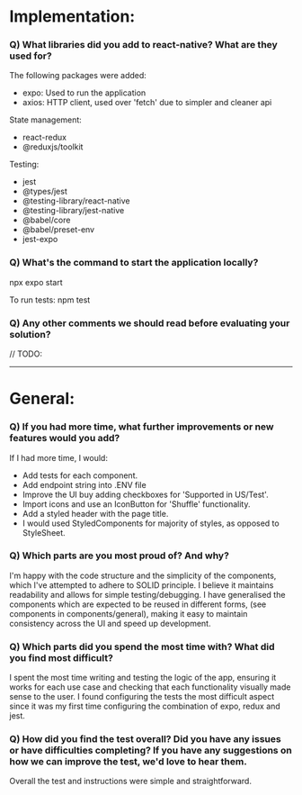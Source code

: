 # Implementation:

### Q) What libraries did you add to react-native? What are they used for?

The following packages were added:

- expo: Used to run the application
- axios: HTTP client, used over 'fetch' due to simpler and cleaner api

State management:
- react-redux
- @reduxjs/toolkit

Testing:
- jest 
- @types/jest
- @testing-library/react-native
- @testing-library/jest-native
- @babel/core 
- @babel/preset-env
- jest-expo

### Q) What's the command to start the application locally?

npx expo start

To run tests:
npm test

### Q) Any other comments we should read before evaluating your solution?

// TODO:

---

# General:

### Q) If you had more time, what further improvements or new features would you add?

If I had more time, I would:
- Add tests for each component.
- Add endpoint string into .ENV file
- Improve the UI buy adding checkboxes for 'Supported in US/Test'.
- Import icons and use an IconButton for 'Shuffle' functionality.
- Add a styled header with the page title.
- I would used StyledComponents for majority of styles, as opposed to StyleSheet.

### Q) Which parts are you most proud of? And why?

I'm happy with the code structure and the simplicity of the components, which I've attempted to adhere to SOLID principle. I believe it maintains readability and allows for simple testing/debugging.
I have generalised the components which are expected to be reused in different forms, (see components in components/general), making it easy to maintain consistency across the UI and speed up development.

### Q) Which parts did you spend the most time with? What did you find most difficult?

I spent the most time writing and testing the logic of the app, ensuring it works for each use case and checking that each functionality visually made sense to the user.
I found configuring the tests the most difficult aspect since it was my first time configuring the combination of expo, redux and jest.

### Q) How did you find the test overall? Did you have any issues or have difficulties completing? If you have any suggestions on how we can improve the test, we'd love to hear them.

Overall the test and instructions were simple and straightforward.